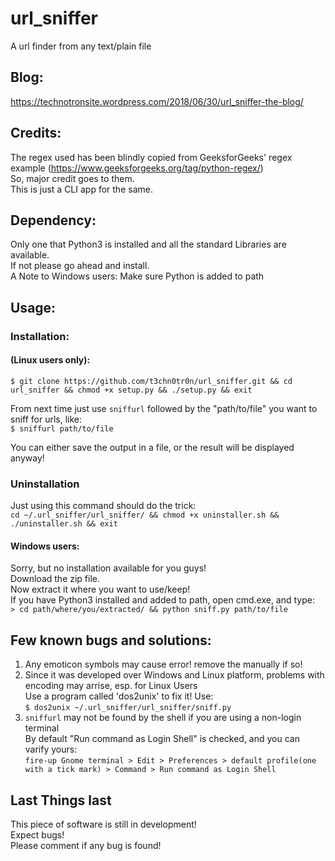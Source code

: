 # url_sniffer
A url finder from any text/plain file 

## Blog:
https://technotronsite.wordpress.com/2018/06/30/url_sniffer-the-blog/

## Credits:
The regex used has been blindly copied from GeeksforGeeks' regex example (https://www.geeksforgeeks.org/tag/python-regex/)  
So, major credit goes to them.  
This is just a CLI app for the same.  

## Dependency:
Only one that Python3 is installed and all the standard Libraries are available.  
If not please go ahead and install.  
A Note to Windows users: Make sure Python is added to path


## Usage:
### Installation: 
#### (Linux users only):  
```$ git clone https://github.com/t3chn0tr0n/url_sniffer.git && cd url_sniffer && chmod +x setup.py && ./setup.py && exit```   

From next time just use `sniffurl` followed by the "path/to/file" you want to sniff for urls, like:    
```$ sniffurl path/to/file```  


You can either save the output in a file, or the result will be displayed anyway!  


### Uninstallation
Just using this command should do the trick:  
```cd ~/.url_sniffer/url_sniffer/ && chmod +x uninstaller.sh && ./uninstaller.sh && exit```


#### Windows users:
Sorry, but no installation available for you guys!  
Download the zip file.  
Now extract it where you want to use/keep!  
If you have Python3 installed and added to path, open cmd.exe, and type:  
```> cd path/where/you/extracted/ && python sniff.py path/to/file```   


## Few known bugs and solutions:  
1. Any emoticon symbols may cause error! remove the manually if so!
2. Since it was developed over Windows and Linux platform, problems with encoding may arrise, esp. for Linux Users    
   Use a program called 'dos2unix' to fix it! Use:  
   ```$ dos2unix ~/.url_sniffer/url_sniffer/sniff.py```
3. `sniffurl` may not be found by the shell if you are using a non-login terminal  
    By default "Run command as Login Shell" is checked, and you can varify yours:  
    `fire-up Gnome terminal > Edit > Preferences > default profile(one with a tick mark) > Command > Run command as Login Shell`

## Last Things last
This piece of software is still in development!  
Expect bugs!  
Please comment if any bug is found! 

